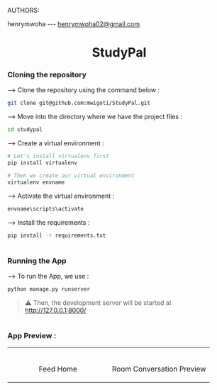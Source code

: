 AUTHORS:

henrymwoha --- henrymwoha02@gmail.com

<div align="center">

# StudyPal
</div>

### Cloning the repository

--> Clone the repository using the command below :
```bash
git clone git@github.com:mwigoti/StudyPal.git

```

--> Move into the directory where we have the project files : 
```bash
cd studypal

```

--> Create a virtual environment :
```bash
# Let's install virtualenv first
pip install virtualenv

# Then we create our virtual environment
virtualenv envname

```

--> Activate the virtual environment :
```bash
envname\scripts\activate

```

--> Install the requirements :
```bash
pip install -r requirements.txt

```

#

### Running the App

--> To run the App, we use :
```bash
python manage.py runserver

```

> ⚠ Then, the development server will be started at http://127.0.0.1:8000/

#

### App Preview :

<table width="100%"> 
<tr>
<td width="50%">      
&nbsp; 
<br>
<p align="center">
  Feed Home
</p>

</td> 
<td width="50%">
<br>
<p align="center">
  Room Conversation Preview
</p>
  
</td>
</table>



